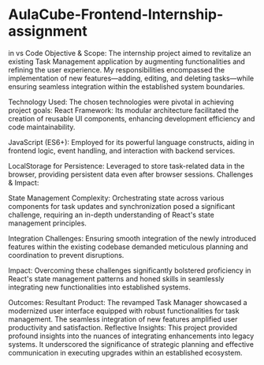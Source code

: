 # AulaCube-Frontend-Internship-assignment
in vs Code
Objective & Scope:
The internship project aimed to revitalize an existing Task Management application by augmenting functionalities and refining the user experience. My responsibilities encompassed the implementation of new features—adding, editing, and deleting tasks—while ensuring seamless integration within the established system boundaries.

Technology Used:
The chosen technologies were pivotal in achieving project goals:
React Framework:
Its modular architecture facilitated the creation of reusable UI components, enhancing development efficiency and code maintainability.

JavaScript (ES6+):
Employed for its powerful language constructs, aiding in frontend logic, event handling, and interaction with backend services.

LocalStorage for Persistence: 
Leveraged to store task-related data in the browser, providing persistent data even after browser sessions.
Challenges & Impact:

State Management Complexity:
Orchestrating state across various components for task updates and synchronization posed a significant challenge, requiring an in-depth understanding of React's state management principles.

Integration Challenges:
Ensuring smooth integration of the newly introduced features within the existing codebase demanded meticulous planning and coordination to prevent disruptions.

Impact:
Overcoming these challenges significantly bolstered proficiency in React's state management patterns and honed skills in seamlessly integrating new functionalities into established systems.

Outcomes:
Resultant Product: The revamped Task Manager showcased a modernized user interface equipped with robust functionalities for task management. The seamless integration of new features amplified user productivity and satisfaction.
Reflective Insights: This project provided profound insights into the nuances of integrating enhancements into legacy systems. It underscored the significance of strategic planning and effective communication in executing upgrades within an established ecosystem.
